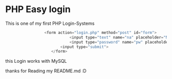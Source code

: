 # PHP Easy login
This is one of my first PHP Login-Systems


```php
                 <form action="login.php" method="post" id="form">
                            <input type="text" name="na" placeholder="Name" autofocus required>
                            <input type="password" name="pw" placeholder="Password" required>
                        <input type="submit">
                    </form>
```

this Login works with MySQL 

thanks for Reading my README.md :D 
